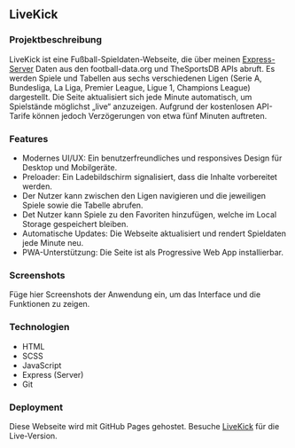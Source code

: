 ## LiveKick

### Projektbeschreibung

LiveKick ist eine Fußball-Spieldaten-Webseite, die über meinen [Express-Server](https://github.com/ivan-555/LiveKick-Express-Server) Daten aus den football-data.org und TheSportsDB APIs abruft. Es werden Spiele und Tabellen aus sechs verschiedenen Ligen (Serie A, Bundesliga, La Liga, Premier League, Ligue 1, Champions League) dargestellt.
Die Seite aktualisiert sich jede Minute automatisch, um Spielstände möglichst „live“ anzuzeigen. Aufgrund der kostenlosen API-Tarife können jedoch Verzögerungen von etwa fünf Minuten auftreten.

### Features

- Modernes UI/UX: Ein benutzerfreundliches und responsives Design für Desktop und Mobilgeräte.
- Preloader: Ein Ladebildschirm signalisiert, dass die Inhalte vorbereitet werden.
- Der Nutzer kann zwischen den Ligen navigieren und die jeweiligen Spiele sowie die Tabelle abrufen.
- Det Nutzer kann Spiele zu den Favoriten hinzufügen, welche im Local Storage gespeichert bleiben.
- Automatische Updates: Die Webseite aktualisiert und rendert Spieldaten jede Minute neu.
- PWA-Unterstützung: Die Seite ist als Progressive Web App installierbar.

### Screenshots

Füge hier Screenshots der Anwendung ein, um das Interface und die Funktionen zu zeigen.

### Technologien

- HTML
- SCSS
- JavaScript
- Express (Server)
- Git
  
### Deployment
Diese Webseite wird mit GitHub Pages gehostet. Besuche [LiveKick](https://ivan-555.github.io/LiveKick/) für die Live-Version.

